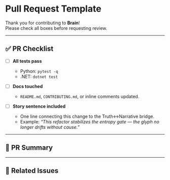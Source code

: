 # Pull Request Template

Thank you for contributing to **Brain**!  
Please check all boxes before requesting review.

---

## ✅ PR Checklist

- [ ] **All tests pass**
  - Python: `pytest -q`
  - .NET: `dotnet test`

- [ ] **Docs touched**
  - `README.md`, `CONTRIBUTING.md`, or inline comments updated.

- [ ] **Story sentence included**
  - One line connecting this change to the Truth↔Narrative bridge.
  - Example: _“This refactor stabilizes the entropy gate — the glyph no longer drifts without cause.”_

---

## 📝 PR Summary

<!-- Short description of the change and why it matters -->

---

## 🔗 Related Issues

<!-- e.g. Closes #123 -->
